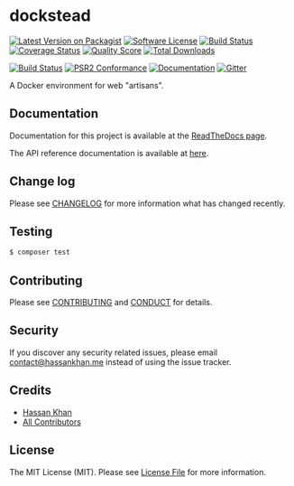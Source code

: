 # dockstead

[![Latest Version on Packagist][ico-version]][link-packagist]
[![Software License][ico-license]](LICENSE.md)
[![Build Status][ico-travis]][link-travis]
[![Coverage Status][ico-scrutinizer]][link-scrutinizer]
[![Quality Score][ico-code-quality]][link-code-quality]
[![Total Downloads][ico-downloads]][link-downloads]

[![Build Status][ico-phpeye]][link-phpeye]
[![PSR2 Conformance][ico-styleci]][link-styleci]
[![Documentation][ico-docs]][link-docs]
[![Gitter][ico-gitter]][link-gitter]

A Docker environment for web "artisans".

## Documentation

Documentation for this project is available at the [ReadTheDocs page][link-docs].

The API reference documentation is available at [here][link-apidocs].

## Change log

Please see [CHANGELOG](CHANGELOG.md) for more information what has changed recently.

## Testing

``` bash
$ composer test
```

## Contributing

Please see [CONTRIBUTING](CONTRIBUTING.md) and [CONDUCT](CONDUCT.md) for details.

## Security

If you discover any security related issues, please email contact@hassankhan.me instead of using the issue tracker.

## Credits

- [Hassan Khan][link-author]
- [All Contributors][link-contributors]

## License

The MIT License (MIT). Please see [License File](LICENSE.md) for more information.

[ico-version]: https://img.shields.io/packagist/v/larabros/dockstead.svg?style=flat-square
[ico-license]: https://img.shields.io/badge/license-MIT-brightgreen.svg?style=flat-square
[ico-travis]: https://img.shields.io/travis/larabros/dockstead/develop.svg?style=flat-square
[ico-scrutinizer]: https://img.shields.io/scrutinizer/coverage/g/larabros/dockstead.svg?style=flat-square
[ico-code-quality]: https://img.shields.io/scrutinizer/g/larabros/dockstead.svg?style=flat-square
[ico-downloads]: https://img.shields.io/packagist/dt/larabros/dockstead.svg?style=flat-square

[link-packagist]: https://packagist.org/packages/larabros/dockstead
[link-travis]: https://travis-ci.org/larabros/dockstead
[link-scrutinizer]: https://scrutinizer-ci.com/g/larabros/dockstead/code-structure
[link-code-quality]: https://scrutinizer-ci.com/g/larabros/dockstead
[link-downloads]: https://packagist.org/packages/larabros/dockstead
[link-author]: https://github.com/hassankhan
[link-contributors]: ../../contributors

[ico-phpeye]: http://php-eye.com/badge/larabros/dockstead/tested.svg?style=flat-square
[ico-styleci]: https://styleci.io/repos/:styleci_repo/shield
[ico-docs]: https://img.shields.io/badge/docs-stable-brightgreen.svg?style=flat-square
[ico-gitter]: https://img.shields.io/gitter/room/larabros/dockstead.svg?style=flat-square

[link-phpeye]: http://php-eye.com/package/larabros/dockstead
[link-styleci]: https://styleci.io/repos/51898151/
[link-docs]: http://dockstead.readthedocs.org/en/stable
[link-apidocs]: http://dockstead.readthedocs.org/en/stable/Larabros/Dockstead
[link-gitter]: https://gitter.im/larabros/dockstead
